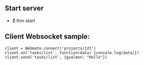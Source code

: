 ## Start server
* $ thin start

## Client Websocket sample:

```
client = Webmate.connect('projects/123')
client.on('tasks/list', function(data) {console.log(data)})
client.send('tasks/list', {gvalmon: "Hello"})
```